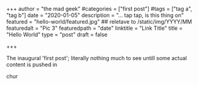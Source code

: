 +++
author = "the mad geek"
#categories = ["first post"]
#tags = ["tag a", "tag b"]
date = "2020-01-05"
description = "... tap tap, is this thing on" 
featured = "hello-world/featured.jpg" ## reletave to /static/img/YYYY/MM
featuredalt = "Pic 3"
featuredpath = "date"
linktitle = "Link Title"
title = "Hello World"
type = "post"
draft = false

+++

The inaugural 'first post'; literally nothing much to see untill some actual content is pushed in

chur